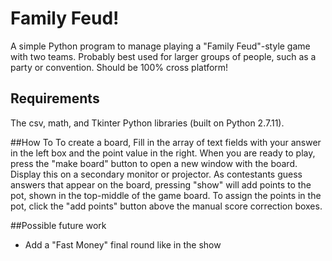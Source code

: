 # Family Feud!
A simple Python program to manage playing a "Family Feud"-style game with two teams. Probably best used for larger groups of people, such as a party or convention. Should be 100% cross platform!

## Requirements
The csv, math, and Tkinter Python libraries (built on Python 2.7.11).

##How To
To create a board, Fill in the array of text fields with your answer in the left box and the point value in the right. When you are ready to play, press the "make board" button to open a new window with the board. Display this on a secondary monitor or projector. As contestants guess answers that appear on the board, pressing "show" will add points to the pot, shown in the top-middle of the game board. To assign the points in the pot, click the "add points" button above the manual score correction boxes.

##Possible future work
- Add a "Fast Money" final round like in the show
